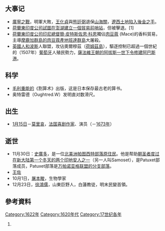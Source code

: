 ## 大事记

  - [廣寧之戰](../Page/廣寧之戰.md "wikilink")，明軍大敗，[王化貞](../Page/王化貞.md "wikilink")與[熊廷弼](../Page/熊廷弼.md "wikilink")退保[山海關](https://zh.wikipedia.org/wiki/山海關 "wikilink")，[遼西土地陷入](https://zh.wikipedia.org/wiki/遼西 "wikilink")[後金之手](https://zh.wikipedia.org/wiki/後金 "wikilink")。
  - [荷蘭東印度公司試圖在](https://zh.wikipedia.org/wiki/荷蘭東印度公司 "wikilink")[澎湖建立一個](https://zh.wikipedia.org/wiki/澎湖 "wikilink")[貿易前哨站](https://zh.wikipedia.org/wiki/貿易 "wikilink")，但被擊退。\[1\]
  - [荷蘭東印度公司](https://zh.wikipedia.org/wiki/荷蘭東印度公司 "wikilink")[印尼總督](https://zh.wikipedia.org/wiki/印尼 "wikilink")[簡·皮特斯佐恩·科恩](../Page/簡·皮特斯佐恩·科恩.md "wikilink")獨佔[肉豆蔻](../Page/肉豆蔻.md "wikilink") (Mace)的香料貿易，主導[摩鹿加群島的肉豆蔻產地](https://zh.wikipedia.org/wiki/摩鹿加群島 "wikilink")[班達群島](../Page/班達群島.md "wikilink")大屠殺。
  - [英國人和](https://zh.wikipedia.org/wiki/英国 "wikilink")[波斯](../Page/波斯.md "wikilink")人聯盟，攻佔奧爾穆茲（[荷姆茲島](https://zh.wikipedia.org/wiki/荷姆茲島 "wikilink")），驅逐控制已超過一個世紀的（1507年）[葡萄牙](../Page/葡萄牙.md "wikilink")人殖民勢力，[薩法維王朝的](https://zh.wikipedia.org/wiki/薩法維王朝 "wikilink")[阿拔斯一世下令修建](../Page/阿拔斯一世_\(波斯\).md "wikilink")[阿巴斯港](../Page/阿巴斯港.md "wikilink")。

## 科学

  - [毛利重能的](https://zh.wikipedia.org/wiki/毛利重能 "wikilink")《割算术》出版，这是日本保存最古老的算书。
  - 奥特雷德（Oughtred.W）发明直对数滑尺。

## 出生

  - [1月15日](../Page/1月15日.md "wikilink")－[莫里哀](../Page/莫里哀.md "wikilink")，[法国喜剧](https://zh.wikipedia.org/wiki/法国 "wikilink")[作家](https://zh.wikipedia.org/wiki/作家 "wikilink")、演员（－[1673年](https://zh.wikipedia.org/wiki/1673年 "wikilink")）

## 逝世

  - 11月30日：[史廣多](https://zh.wikipedia.org/wiki/史廣多 "wikilink")，是一位[北美洲](../Page/北美洲.md "wikilink")[帕图西特部落原住民](https://zh.wikipedia.org/wiki/帕图西特部落 "wikilink")。他是帮助[朝圣者度过在](https://zh.wikipedia.org/wiki/朝圣者 "wikilink")[新大陆第一个冬天的两个](https://zh.wikipedia.org/wiki/新大陆 "wikilink")[印地安人之一](https://zh.wikipedia.org/wiki/印地安人 "wikilink")（另一人叫Samoset），是Patuxet部落成员，Patuxet部落是[万帕诺亚格联盟的分支部落](https://zh.wikipedia.org/wiki/万帕诺亚格人 "wikilink")。
  - [王佐](../Page/王佐_\(工部尚書\).md "wikilink")
  - 10月1日，[屠本畯](../Page/屠本畯.md "wikilink")，生物學家
  - 12月23日，[徐鴻儒](../Page/徐鴻儒.md "wikilink")，山東巨野人，白蓮教徒，明末民變首領。

## 參考資料

[Category:1622年](https://zh.wikipedia.org/wiki/Category:1622年 "wikilink") [Category:1620年代](https://zh.wikipedia.org/wiki/Category:1620年代 "wikilink") [Category:17世纪各年](https://zh.wikipedia.org/wiki/Category:17世纪各年 "wikilink")

1.